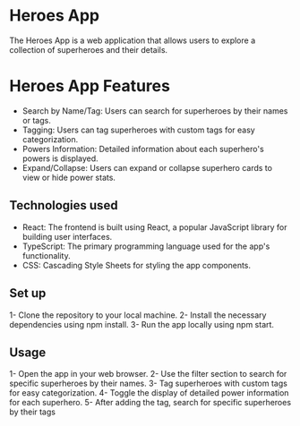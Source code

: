 # Heroes App

The Heroes App is a web application that allows users to explore a collection of superheroes and their details.

# Heroes App Features
- Search by Name/Tag: Users can search for superheroes by their names or tags.
- Tagging: Users can tag superheroes with custom tags for easy categorization.
- Powers Information: Detailed information about each superhero's powers is displayed.
- Expand/Collapse: Users can expand or collapse superhero cards to view or hide power stats.


## Technologies used
- React: The frontend is built using React, a popular JavaScript library for building user interfaces.
- TypeScript: The primary programming language used for the app's functionality.
- CSS: Cascading Style Sheets for styling the app components.


## Set up
1- Clone the repository to your local machine.
2- Install the necessary dependencies using npm install.
3- Run the app locally using npm start.


## Usage
1- Open the app in your web browser.
2- Use the filter section to search for specific superheroes by their names.
3- Tag superheroes with custom tags for easy categorization.
4- Toggle the display of detailed power information for each superhero.
5- After adding the tag, search for specific superheroes by their tags
